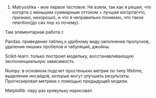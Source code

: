 1. Matryoshka - мое первое тестовое. Не взяли, так как я решил, что когорта с меньшим суммарным оттоком = лучшая когорта(что, признаю, нехорошо), и что я неправильно понимаю, что такое retention(до сих пор хз почему).


Там элементарная работа с

Pandas: приведение таблиц к удобному виду:заполнение пропусков, удаление лишних пробелов и табуляций, джойны.

Scikit-learn: только построил модельку, восстанавливающую экспоненциальную зависимость

Numpy: в основном подсчет простеньких метрик по типу lifetime, выделение инсайдов, которые могут улучшить результаты. Прогнозировал метрики с помощью предыдущей модели.

Matplotlib: пару раз кривульку нарисовал

